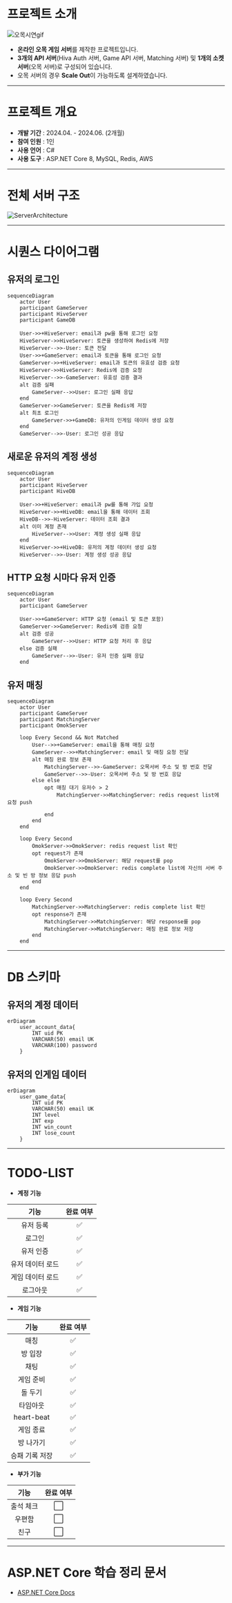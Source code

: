 # 프로젝트 소개
![오목시연gif](https://github.com/grace7040/Server-Project-Com2us/assets/81251069/bf2b83ab-679b-4c9d-baef-3c4e11eb00c2)
- **온라인 오목 게임 서버**를 제작한 프로젝트입니다. 
- **3개의 API 서버**(Hiva Auth 서버, Game API 서버, Matching 서버) 및 **1개의 소켓 서버**(오목 서버)로 구성되어 있습니다.
- 오목 서버의 경우 **Scale Out**이 가능하도록 설계하였습니다. 

***

# 프로젝트 개요
- **개발 기간** : 2024.04. - 2024.06. (2개월)
- **참여 인원** : 1인
- **사용 언어** : C#
- **사용 도구** : ASP.NET Core 8, MySQL, Redis, AWS

***

# 전체 서버 구조
![ServerArchitecture](https://github.com/grace7040/Server-Project-Com2us/assets/81251069/9da89771-4ac8-48ce-8609-8cca61d77d2a)

***

# 시퀀스 다이어그램
## 유저의 로그인
```mermaid
sequenceDiagram
    actor User
    participant GameServer
    participant HiveServer
    participant GameDB

    User->>+HiveServer: email과 pw을 통해 로그인 요청
    HiveServer->>HiveServer: 토큰을 생성하여 Redis에 저장
    HiveServer-->>-User: 토큰 전달
    User->>+GameServer: email과 토큰을 통해 로그인 요청
    GameServer->>+HiveServer: email과 토큰의 유효성 검증 요청
    HiveServer->>HiveServer: Redis에 검증 요청
    HiveServer-->>-GameServer: 유효성 검증 결과
    alt 검증 실패
        GameServer-->>User: 로그인 실패 응답
    end
    GameServer->>GameServer: 토큰을 Redis에 저장
    alt 최초 로그인
        GameServer->>+GameDB: 유저의 인게임 데이터 생성 요청
    end
    GameServer-->>-User: 로그인 성공 응답
```


## 새로운 유저의 계정 생성
```mermaid
sequenceDiagram
    actor User
    participant HiveServer
    participant HiveDB

    User->>+HiveServer: email과 pw를 통해 가입 요청
    HiveServer->>+HiveDB: email을 통해 데이터 조회
    HiveDB-->>-HiveServer: 데이터 조회 결과
    alt 이미 계정 존재
        HiveServer-->>User: 계정 생성 실패 응답
    end
    HiveServer->>+HiveDB: 유저의 계정 데이터 생성 요청
    HiveServer-->>-User: 계정 생성 성공 응답
```


## HTTP 요청 시마다 유저 인증
```mermaid
sequenceDiagram
    actor User
    participant GameServer

    User->>+GameServer: HTTP 요청 (email 및 토큰 포함)
    GameServer->>GameServer: Redis에 검증 요청
    alt 검증 성공
        GameServer-->>User: HTTP 요청 처리 후 응답
    else 검증 실패
        GameServer-->>-User: 유저 인증 실패 응답
    end
```


## 유저 매칭
```mermaid
sequenceDiagram
    actor User
    participant GameServer
    participant MatchingServer
    participant OmokServer

    loop Every Second && Not Matched
        User-->>+GameServer: email을 통해 매칭 요청
        GameServer-->>+MatchingServer: email 및 매칭 요청 전달
        alt 매칭 완료 정보 존재
            MatchingServer-->>-GameServer: 오목서버 주소 및 방 번호 전달
            GameServer-->>-User: 오목서버 주소 및 방 번호 응답
        else else
            opt 매칭 대기 유저수 > 2
                MatchingServer->>MatchingServer: redis request list에 요청 push
                
            end
        end
    end

    loop Every Second
        OmokServer->>OmokServer: redis request list 확인
        opt request가 존재
            OmokServer->>OmokServer: 해당 request를 pop
            OmokServer->>OmokServer: redis complete list에 자신의 서버 주소 및 빈 방 정보 응답 push
        end
    end

    loop Every Second
        MatchingServer->>MatchingServer: redis complete list 확인
        opt response가 존재
            MatchingServer->>MatchingServer: 해당 response를 pop
            MatchingServer->>MatchingServer: 매칭 완료 정보 저장
        end
    end    
```

***

# DB 스키마
## 유저의 계정 데이터
```mermaid
erDiagram
    user_account_data{
        INT uid PK
        VARCHAR(50) email UK
        VARCHAR(100) password
    }
```


## 유저의 인게임 데이터
```mermaid
erDiagram
    user_game_data{
        INT uid PK
        VARCHAR(50) email UK
        INT level
        INT exp
        INT win_count
        INT lose_count
    }
```


***

# TODO-LIST

- **계정 기능**

|     **기능**     | **완료 여부** |
|:----------------:|:-------------:|
|     유저 등록    |       ✅       |
|      로그인      |       ✅       |
|     유저 인증    |       ✅       |
| 유저 데이터 로드 |       ✅       |
| 게임 데이터 로드 |       ✅       |
|     로그아웃     |       ✅       |


- **게임 기능**

|    **기능**    | **완료 여부** |
|:--------------:|:-------------:|
|      매칭     |       ✅       |
|     방 입장    |       ✅       |
|      채팅     |       ✅       |
|    게임 준비   |       ✅       |
|     돌 두기    |       ✅       |
|     타임아웃    |       ✅       |
| heart-beat  |       ✅       |
|    게임 종료   |       ✅       |
|    방 나가기   |       ✅       |
| 승패 기록 저장 |       ✅       |


- **부가 기능**

|  **기능** | **완료 여부** |
|:---------:|:-------------:|
| 출석 체크 |       ⬜       |
|   우편함  |       ⬜       |
|    친구   |       ⬜       |


***

# ASP.NET Core 학습 정리 문서
- [ASP.NET Core Docs](https://github.com/grace7040/AspNetCore-MVC-Docs)

